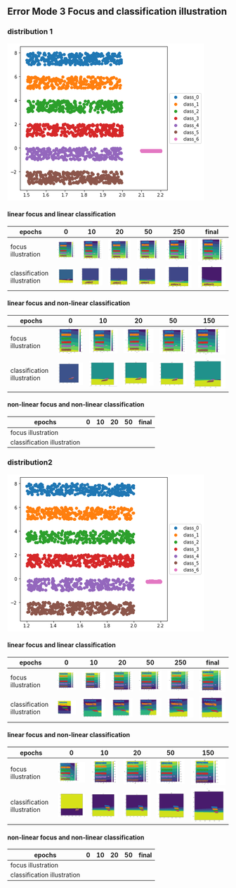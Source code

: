 ## Error Mode 3 Focus and classification illustration

### distribution 1
![](./plots/dist_1.png)

#### linear focus and linear classification
| epochs | 0   |  10 | 20  | 50  | 250 |  final |
| -- | -- | -- | -- | -- | -- | -- |
| focus illustration | ![](./plots/d1_1_fc_0.JPG)| ![](./plots/d1_1_fc_10.JPG)| ![](./plots/d1_1_fc_20.JPG) | ![](./plots/d1_1_fc_50.JPG) | ![](./plots/d1_1_fc_250.JPG) | ![](./plots/d1_1_fc_800.JPG) |
| classification illustration |![](./plots/d1_1_cl_0.JPG) | ![](./plots/d1_1_cl_10.JPG) | ![](./plots/d1_1_cl_20.JPG) | ![](./plots/d1_1_cl_50.JPG) | ![](./plots/d1_1_cl_250.JPG) | ![](./plots/d1_1_cl_800.JPG) |



#### linear focus and non-linear classification

| epochs | 0   |  10 | 20  | 50  | 150 |  
| -- | -- | -- | -- | -- | -- |
| focus illustration | ![](./plots/d1_2_fc_0.JPG)| ![](./plots/d1_2_fc_10.JPG)| ![](./plots/d1_2_fc_20.JPG) | ![](./plots/d1_2_fc_50.JPG) | ![](./plots/d1_2_fc_150.JPG) |
| classification illustration |![](./plots/d1_2_cl_0.JPG) | ![](./plots/d1_2_cl_10.JPG) | ![](./plots/d1_2_cl_20.JPG) | ![](./plots/d1_2_cl_50.JPG) | ![](./plots/d1_2_cl_150.JPG) | 





#### non-linear focus and non-linear classification

| epochs | 0   |  10 | 20  | 50  |  final |
| -- | -- | -- | -- | -- | -- |
| focus illustration | | | | | |
| classification illustration | | | | | |


### distribution2

![](./plots/dist_2.png)

#### linear focus and linear classification

| epochs | 0   |  10 | 20  | 50  | 250 |  final |
| -- | -- | -- | -- | -- | -- | -- |
| focus illustration | ![](./plots/d2_1_fc_0.JPG)| ![](./plots/d2_1_fc_10.JPG)| ![](./plots/d2_1_fc_20.JPG) | ![](./plots/d2_1_fc_50.JPG) | ![](./plots/d2_1_fc_250.JPG) | ![](./plots/d2_1_fc_800.JPG) |
| classification illustration |![](./plots/d2_1_cl_0.JPG) | ![](./plots/d2_1_cl_10.JPG) | ![](./plots/d2_1_cl_20.JPG) | ![](./plots/d2_1_cl_50.JPG) | ![](./plots/d2_1_cl_250.JPG) | ![](./plots/d2_1_cl_800.JPG) |


#### linear focus and non-linear classification

| epochs | 0   |  10 | 20  | 50  | 150 |  
| -- | -- | -- | -- | -- | -- |
| focus illustration | ![](./plots/d2_2_fc_0.JPG)| ![](./plots/d2_2_fc_10.JPG)| ![](./plots/d2_2_fc_20.JPG) | ![](./plots/d2_2_fc_50.JPG) | ![](./plots/d2_2_fc_150.JPG) |
| classification illustration | ![](./plots/d2_2_cl_0.JPG) | ![](./plots/d2_2_cl_10.JPG) | ![](./plots/d2_2_cl_20.JPG) | ![](./plots/d2_2_cl_50.JPG) | ![](./plots/d2_2_cl_150.JPG) | 


#### non-linear focus and non-linear classification

| epochs | 0   |  10 | 20  | 50  |  final |
| -- | -- | -- | -- | -- | -- |
| focus illustration | | | | | |
| classification illustration | | | | | |





